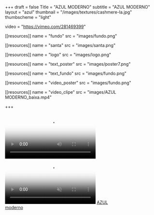 +++
draft = false
Title = "AZUL MODERNO"
subtitle = "AZUL MODERNO"
layout = "azul"
thumbnail = "/images/textures/cashmere-la.jpg"
thumbscheme = "light"

video = "https://vimeo.com/281469399"

[[resources]]
  name = "fundo"
  src = "images/fundo.png"

[[resources]]
  name = "santa"
  src = "images/santa.png"

[[resources]]
  name = "logo"
  src = "images/logo.png"

[[resources]]
  name = "text_poster"
  src = "images/poster7.png"

[[resources]]
  name = "text_fundo"
  src = "images/fundo.png"

[[resources]]
  name = "video_poster"
  src = "images/fundo.png"

[[resources]]
  name = "video_clipe"
  src = "images/AZUL MODERNO_baixa.mp4"

+++


<div class="theater">
    <div id="screen" class="screen hidden">
        <video preload  poster='{{% resource_path path="video_poster" %}}'>
            <source src='{{% resource_path path="video_clipe" %}}' />
	    </video>
    </div>
    <div id="poster" class="spotlight">
        <video autoplay playsinline muted loop preload
        onloadeddata="document.dispatchEvent(new Event('posterPreloaded'))"  poster='{{% resource_path path="text_poster" %}}'>
            <source src="https://s3-us-west-2.amazonaws.com/s.cdpn.io/4273/ocean-small.webm"/>
            <source src="https://thenewcode.com/assets/videos/ocean-small.mp4" />
	    </video>
        <a href="#play" class="logo">AZUL<br/>moderno</a>
    </div>

</div>